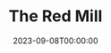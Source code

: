 ---
title: The Red Mill
date: 2023-09-08T00:00:00
opening_date: 1972-03-10
closing_date: 1972-03-25
layout: productions
playbill:
Theatre: Theatre Jacksonville
Venue: Little Theatre
cast:
- '''Con'' Kidder': Jay Smith
- '''Kid'' Kidder': Jess Barnett
- Jan Van Borkem: Coleman Hawk
- Capt. Hendrik Van Damm: Seth Wright
- Franz: Carlos Castanon
- Willem: Charles Grass
- Governor of Zeeland: Paul Galloway
- Joshua Pennyfeather: Walter Hyams
- Gretchen: Susan Sexton
- Juliana: Roberta Merrill
- Tina: June Cope
- Madame de la Fleur: Elise Hallowes
- Daughter:
  - Carmen Chronister
  - Debbie Geiger
  - Carol Stovall
- Dutch Boy:
  - Fred Davis
  - Richard Dickson
  - Jon Kramerick
  - William Merwin
  - Philip Scott-Smith
  - Chuck Woodworth
  - Charles Woys
- Dutch Girl:
  - Peggy Cone
  - Shirley Cooke
  - Harriet McPherson
  - Lenoir Nobles
  - Barbara Stillson
  - Vivienne Winemiller
  - Tudi Woodworth
- Moonbeam Dancer:
  - Mary Catherine Haut
  - Billye Kay Kersey
  - Lisa Permenter
  - Harriet Webb
crew:
- Director: Robert Knowles
- Scene Design: Hal Henderson
- Musical Director: Rosalind McCall
- Moonbeam Ballet: Dulce Anaya
- Assistant to Director: Sara Jo Weir
- Stage Manager: Terry McIntire
- Lighting:
  - Doug Thomas
  - Ken Moody
  - Marcia Patch
- Properties:
  - Katie Raven
  - Roberta Quattlebaum
  - Anne Bagshaw
- Set Construction:
  - Anne Bagshaw
  - Elliot Baker
  - Sandy Clark
  - Bert Covert
  - Bronnie Darsey
  - bob Lenten
  - Ken Moody
  - Marcia Patch
  - Roberta Quattlebaum
  - Aaron Rosenberg
  - Dale Stillson
  - Ruth Westlund
  - Paul Whitfield
- Costume Designer: Robert Knowles
- Costumes:
  - Robert Knowles
  - Gert Berman
  - Mary Coyle
  - Mary Thomas
- Make-up: Marshall Grauer
- Cast Notes: Doug Thomas
- Publicity: Diane Somerville
- Box Office:
  - Ann Dubow
  - Gert Berman
  - Esta Rosenson
  - Betty Hodge
---